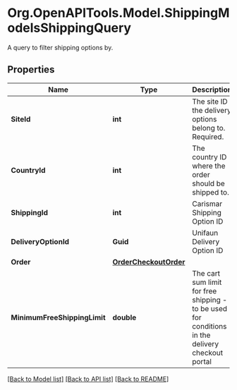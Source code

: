 # Org.OpenAPITools.Model.ShippingModelsShippingQuery
A query to filter shipping options by.

## Properties

Name | Type | Description | Notes
------------ | ------------- | ------------- | -------------
**SiteId** | **int** | The site ID the delivery options belong to. Required. | [optional] 
**CountryId** | **int** | The country ID where the order should be shipped to. | [optional] 
**ShippingId** | **int** | Carismar Shipping Option ID | [optional] 
**DeliveryOptionId** | **Guid** | Unifaun Delivery Option ID | [optional] 
**Order** | [**OrderCheckoutOrder**](OrderCheckoutOrder.md) |  | [optional] 
**MinimumFreeShippingLimit** | **double** | The cart sum limit for free shipping - to be used for conditions in the delivery checkout portal | [optional] 

[[Back to Model list]](../README.md#documentation-for-models) [[Back to API list]](../README.md#documentation-for-api-endpoints) [[Back to README]](../README.md)

